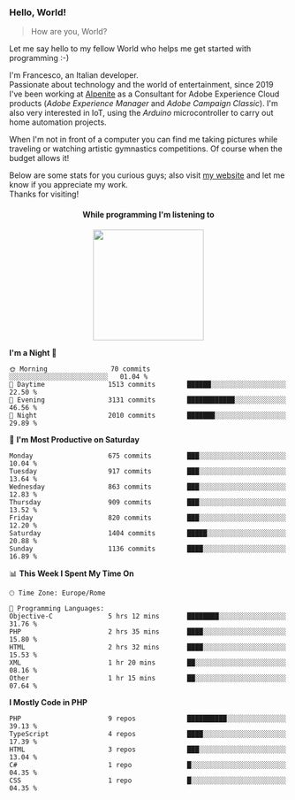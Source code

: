 ### Hello, World!

> How are you, World?

Let me say hello to my fellow World who helps me get started with programming :-)

I'm Francesco, an Italian developer.  
Passionate about technology and the world of entertainment, since 2019 I've been working at [Alpenite](https://www.alpenite.com) as a Consultant for Adobe Experience Cloud products (*Adobe Experience Manager* and *Adobe Campaign Classic*). I'm also very interested in IoT, using the *Arduino* microcontroller to carry out home automation projects.

When I'm not in front of a computer you can find me taking pictures while traveling or watching artistic gymnastics competitions. Of course when the budget allows it!

Below are some stats for you curious guys; also visit [my website](https://www.francescorega.eu) and let me know if you appreciate my work.  
Thanks for visiting!

<div align="center">
  <h4>While programming I'm listening to</h4>
  <a href="https://apps.francescorega.eu/now-playing/11147232609" target="_blank"><img src="https://apps.francescorega.eu/now-playing/11147232609" width="200"></a>
</div>

<!--START_SECTION:waka-->
**I'm a Night 🦉** 

```text
🌞 Morning                70 commits          ░░░░░░░░░░░░░░░░░░░░░░░░░   01.04 % 
🌆 Daytime                1513 commits        ██████░░░░░░░░░░░░░░░░░░░   22.50 % 
🌃 Evening                3131 commits        ████████████░░░░░░░░░░░░░   46.56 % 
🌙 Night                  2010 commits        ███████░░░░░░░░░░░░░░░░░░   29.89 % 
```
📅 **I'm Most Productive on Saturday** 

```text
Monday                   675 commits         ███░░░░░░░░░░░░░░░░░░░░░░   10.04 % 
Tuesday                  917 commits         ███░░░░░░░░░░░░░░░░░░░░░░   13.64 % 
Wednesday                863 commits         ███░░░░░░░░░░░░░░░░░░░░░░   12.83 % 
Thursday                 909 commits         ███░░░░░░░░░░░░░░░░░░░░░░   13.52 % 
Friday                   820 commits         ███░░░░░░░░░░░░░░░░░░░░░░   12.20 % 
Saturday                 1404 commits        █████░░░░░░░░░░░░░░░░░░░░   20.88 % 
Sunday                   1136 commits        ████░░░░░░░░░░░░░░░░░░░░░   16.89 % 
```


📊 **This Week I Spent My Time On** 

```text
🕑︎ Time Zone: Europe/Rome

💬 Programming Languages: 
Objective-C              5 hrs 12 mins       ████████░░░░░░░░░░░░░░░░░   31.76 % 
PHP                      2 hrs 35 mins       ████░░░░░░░░░░░░░░░░░░░░░   15.80 % 
HTML                     2 hrs 32 mins       ████░░░░░░░░░░░░░░░░░░░░░   15.53 % 
XML                      1 hr 20 mins        ██░░░░░░░░░░░░░░░░░░░░░░░   08.16 % 
Other                    1 hr 15 mins        ██░░░░░░░░░░░░░░░░░░░░░░░   07.64 % 
```

**I Mostly Code in PHP** 

```text
PHP                      9 repos             ██████████░░░░░░░░░░░░░░░   39.13 % 
TypeScript               4 repos             ████░░░░░░░░░░░░░░░░░░░░░   17.39 % 
HTML                     3 repos             ███░░░░░░░░░░░░░░░░░░░░░░   13.04 % 
C#                       1 repo              █░░░░░░░░░░░░░░░░░░░░░░░░   04.35 % 
CSS                      1 repo              █░░░░░░░░░░░░░░░░░░░░░░░░   04.35 % 
```




<!--END_SECTION:waka-->
